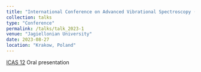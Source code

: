 ```yaml
---
title: "International Conference on Advanced Vibrational Spectroscopy (ICAVS12)"
collection: talks
type: "Conference"
permalink: /talks/talk_2023-1
venue: "Jagiellonian University"
date: 2023-08-27
location: "Krakow, Poland"
---
```


[ICAS 12](https://icavs.org/)
Oral presentation
